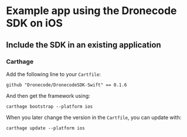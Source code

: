 # Example app using the Dronecode SDK on iOS

## Include the SDK in an existing application

### Carthage

Add the following line to your `Cartfile`:

```
github "Dronecode/DronecodeSDK-Swift" == 0.1.6
```

And then get the framework using:

```
carthage bootstrap --platform ios
```

When you later change the version in the `Cartfile`, you can update with:

```
carthage update --platform ios
```
